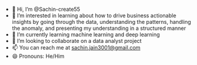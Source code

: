- 👋 Hi, I’m @Sachin-create55
- 👀 I’m interested in learning about how to drive business actionable insights by going through the data, understanding the patterns, handling the anomaly, and presenting my understanding in a structured manner
- 🌱 I’m currently learning machine learning and deep learning
- 💞️ I’m looking to collaborate on a data analyst project
- 📫 You can reach me at sachin.jain3001@gmail.com
- 😄 Pronouns: He/Him

<!---
Sachin-create55/Sachin-create55 is a ✨ special ✨ repository because its `README.md` (this file) appears on your GitHub profile.
You can click the Preview link to take a look at your changes.
--->
